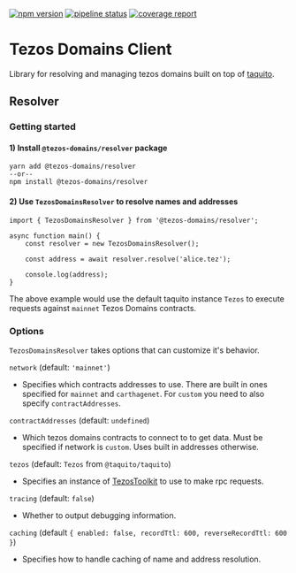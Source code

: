 [![npm version](https://badge.fury.io/js/%40tezos-domains%2Fcore.svg)](https://www.npmjs.com/package/@tezos-domains/core)
[![pipeline status](https://gitlab.com/tezos-domains/client/badges/master/pipeline.svg)](https://gitlab.com/tezos-domains/client/-/commits/master)
[![coverage report](https://gitlab.com/tezos-domains/client/badges/master/coverage.svg)](https://gitlab.com/tezos-domains/client/-/commits/master)

# Tezos Domains Client

Library for resolving and managing tezos domains built on top of [taquito](https://tezostaquito.io/).

## Resolver

### Getting started

#### 1) Install `@tezos-domains/resolver` package
```
yarn add @tezos-domains/resolver
--or--
npm install @tezos-domains/resolver
```

#### 2) Use `TezosDomainsResolver` to resolve names and addresses

```
import { TezosDomainsResolver } from '@tezos-domains/resolver';

async function main() {
    const resolver = new TezosDomainsResolver();

    const address = await resolver.resolve('alice.tez');

    console.log(address);
}

```

The above example would use the default taquito instance `Tezos` to execute requests against `mainnet` Tezos Domains contracts.

### Options
`TezosDomainsResolver` takes options that can customize it's behavior.

`network` (default: `'mainnet'`)

 - Specifies which contracts addresses to use. There are built in ones specified for `mainnet` and `carthagenet`. For `custom` you need to also specify `contractAddresses`. 

`contractAddresses` (default: `undefined`)

 - Which tezos domains contracts to connect to to get data. Must be specified if network is `custom`. Uses built in addresses otherwise.

`tezos` (default: `Tezos` from `@taquito/taquito`)

 - Specifies an instance of [TezosToolkit](https://tezostaquito.io/typedoc/classes/_taquito_taquito.tezostoolkit.html) to use to make rpc requests.

`tracing` (default: `false`)

 - Whether to output debugging information.

`caching` (default `{ enabled: false, recordTtl: 600, reverseRecordTtl: 600 }`)

 - Specifies how to handle caching of name and address resolution.
